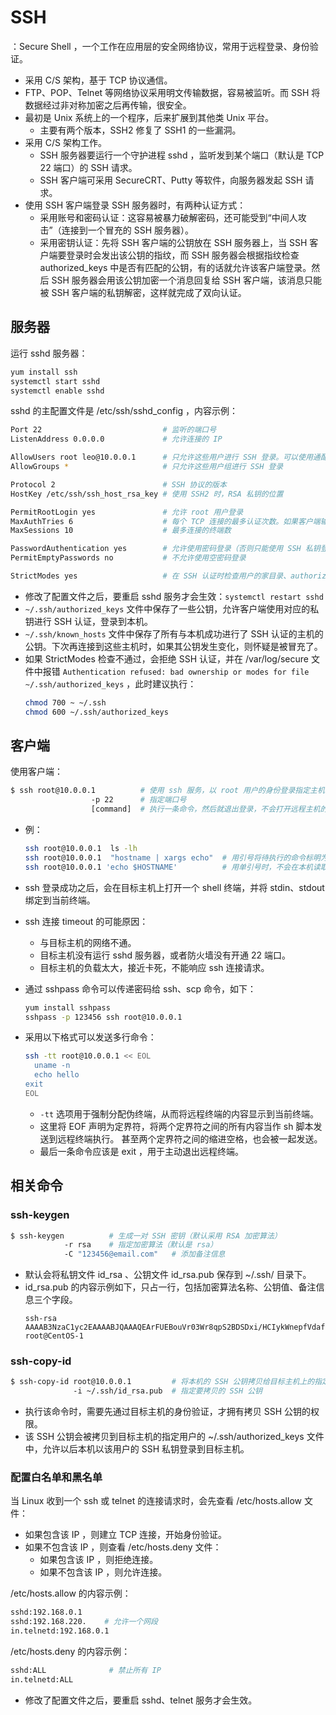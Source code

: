 # SSH

：Secure Shell ，一个工作在应用层的安全网络协议，常用于远程登录、身份验证。
- 采用 C/S 架构，基于 TCP 协议通信。
- FTP、POP、Telnet 等网络协议采用明文传输数据，容易被监听。而 SSH 将数据经过非对称加密之后再传输，很安全。
- 最初是 Unix 系统上的一个程序，后来扩展到其他类 Unix 平台。
  - 主要有两个版本，SSH2 修复了 SSH1 的一些漏洞。
- 采用 C/S 架构工作。
  - SSH 服务器要运行一个守护进程 sshd ，监听发到某个端口（默认是 TCP 22 端口）的 SSH 请求。
  - SSH 客户端可采用 SecureCRT、Putty 等软件，向服务器发起 SSH 请求。
- 使用 SSH 客户端登录 SSH 服务器时，有两种认证方式：
  - 采用账号和密码认证：这容易被暴力破解密码，还可能受到“中间人攻击”（连接到一个冒充的 SSH 服务器）。
  - 采用密钥认证：先将 SSH 客户端的公钥放在 SSH 服务器上，当 SSH 客户端要登录时会发出该公钥的指纹，而 SSH 服务器会根据指纹检查 authorized_keys 中是否有匹配的公钥，有的话就允许该客户端登录。然后 SSH 服务器会用该公钥加密一个消息回复给 SSH 客户端，该消息只能被 SSH 客户端的私钥解密，这样就完成了双向认证。

## 服务器

运行 sshd 服务器：
```sh
yum install ssh
systemctl start sshd
systemctl enable sshd
```

sshd 的主配置文件是 /etc/ssh/sshd_config ，内容示例：
```sh
Port 22                           # 监听的端口号
ListenAddress 0.0.0.0             # 允许连接的 IP

AllowUsers root leo@10.0.0.1      # 只允许这些用户进行 SSH 登录。可以使用通配符 * 和 ? ，可以指定用户的 IP ，可以指定多个用户（用空格分隔）
AllowGroups *                     # 只允许这些用户组进行 SSH 登录

Protocol 2                        # SSH 协议的版本
HostKey /etc/ssh/ssh_host_rsa_key # 使用 SSH2 时，RSA 私钥的位置

PermitRootLogin yes               # 允许 root 用户登录
MaxAuthTries 6                    # 每个 TCP 连接的最多认证次数。如果客户端输错密码的次数达到该值的一半，则断开连接
MaxSessions 10                    # 最多连接的终端数

PasswordAuthentication yes        # 允许使用密码登录（否则只能使用 SSH 私钥登录）
PermitEmptyPasswords no           # 不允许使用空密码登录

StrictModes yes                   # 在 SSH 认证时检查用户的家目录、authorized_keys 等文件是否只被用户拥有写权限
```
- 修改了配置文件之后，要重启 sshd 服务才会生效：`systemctl restart sshd`
- `~/.ssh/authorized_keys` 文件中保存了一些公钥，允许客户端使用对应的私钥进行 SSH 认证，登录到本机。
- `~/.ssh/known_hosts` 文件中保存了所有与本机成功进行了 SSH 认证的主机的公钥。下次再连接到这些主机时，如果其公钥发生变化，则怀疑是被冒充了。
- 如果 StrictModes 检查不通过，会拒绝 SSH 认证，并在 /var/log/secure 文件中报错 `Authentication refused: bad ownership or modes for file ~/.ssh/authorized_keys` ，此时建议执行：
  ```sh
  chmod 700 ~ ~/.ssh
  chmod 600 ~/.ssh/authorized_keys
  ```

## 客户端

使用客户端：
```sh
$ ssh root@10.0.0.1          # 使用 ssh 服务，以 root 用户的身份登录指定主机
                  -p 22      # 指定端口号
                  [command]  # 执行一条命令，然后就退出登录，不会打开远程主机的 shell
```
- 例：
  ```sh
  ssh root@10.0.0.1  ls -lh
  ssh root@10.0.0.1  "hostname | xargs echo"  # 用引号将待执行的命令标明为一个字符串，以免被特殊字符截断
  ssh root@10.0.0.1 'echo $HOSTNAME'          # 用单引号时，不会在本机读取变量的值，而是直接先将命令发送到远端去执行
  ```
- ssh 登录成功之后，会在目标主机上打开一个 shell 终端，并将 stdin、stdout 绑定到当前终端。
- ssh 连接 timeout 的可能原因：
  - 与目标主机的网络不通。
  - 目标主机没有运行 sshd 服务器，或者防火墙没有开通 22 端口。
  - 目标主机的负载太大，接近卡死，不能响应 ssh 连接请求。

- 通过 sshpass 命令可以传递密码给 ssh、scp 命令，如下：
  ```sh
  yum install sshpass
  sshpass -p 123456 ssh root@10.0.0.1
  ```

- 采用以下格式可以发送多行命令：
  ```sh
  ssh -tt root@10.0.0.1 << EOL
    uname -n
    echo hello
  exit
  EOL
  ```
  - `-tt` 选项用于强制分配伪终端，从而将远程终端的内容显示到当前终端。
  - 这里将 EOF 声明为定界符，将两个定界符之间的所有内容当作 sh 脚本发送到远程终端执行。
    甚至两个定界符之间的缩进空格，也会被一起发送。
  - 最后一条命令应该是 exit ，用于主动退出远程终端。

## 相关命令

### ssh-keygen

```sh
$ ssh-keygen          # 生成一对 SSH 密钥（默认采用 RSA 加密算法）
            -r rsa    # 指定加密算法（默认是 rsa）
            -C "123456@email.com"   # 添加备注信息
```
- 默认会将私钥文件 id_rsa 、公钥文件 id_rsa.pub 保存到 ~/.ssh/ 目录下。
- id_rsa.pub 的内容示例如下，只占一行，包括加密算法名称、公钥值、备注信息三个字段。
  ```
  ssh-rsa AAAAB3NzaC1yc2EAAAABJQAAAQEArFUEBouVr03Wr8qpS2BDSDxi/HCIykWnepfVdafRHoAVcp/YxjiuszjKMRiNXY78yg4P5j9NB1+r0M9OrKkg0yspluWQDLX06EWr3l48+tVHLaCCF+JNJQIuFILvbu+/paKnM3pnCw3WROmJL/o/E75bLNowT5NSIEU2nDbJCvNIslD/VnhdXAoLyqio28McOp2Wie0fJ2x8s1vbLsjdURsr3AUO+KlAoVOgg5Ok7/RZ0ywcWE78IWkIluBQV7I0K5wia2TM+X0I3KvaX1xj5zp18+1X9UeQOEDU10mCZN+mig3Z1qJov1MPS19bMN4BhS5HXDTihW1yW+oRYptG0Q== root@CentOS-1
  ```

### ssh-copy-id

```sh
$ ssh-copy-id root@10.0.0.1         # 将本机的 SSH 公钥拷贝给目标主机上的指定用户
              -i ~/.ssh/id_rsa.pub  # 指定要拷贝的 SSH 公钥
``` 
- 执行该命令时，需要先通过目标主机的身份验证，才拥有拷贝 SSH 公钥的权限。
- 该 SSH 公钥会被拷贝到目标主机的指定用户的 ~/.ssh/authorized_keys 文件中，允许以后本机以该用户的 SSH 私钥登录到目标主机。

### 配置白名单和黑名单

当 Linux 收到一个 ssh 或 telnet 的连接请求时，会先查看 /etc/hosts.allow 文件：
- 如果包含该 IP ，则建立 TCP 连接，开始身份验证。
- 如果不包含该 IP ，则查看 /etc/hosts.deny 文件：
  - 如果包含该 IP ，则拒绝连接。
  - 如果不包含该 IP ，则允许连接。

/etc/hosts.allow 的内容示例：
```sh
sshd:192.168.0.1
sshd:192.168.220.    # 允许一个网段
in.telnetd:192.168.0.1
```

/etc/hosts.deny 的内容示例：
```sh
sshd:ALL              # 禁止所有 IP
in.telnetd:ALL
```
- 修改了配置文件之后，要重启 sshd、telnet 服务才会生效。
